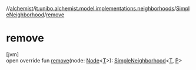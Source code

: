 //[alchemist](../../../index.md)/[it.unibo.alchemist.model.implementations.neighborhoods](../index.md)/[SimpleNeighborhood](index.md)/[remove](remove.md)

# remove

[jvm]\
open override fun [remove](remove.md)(node: [Node](../../it.unibo.alchemist.model.interfaces/-node/index.md)<[T](index.md)>): [SimpleNeighborhood](index.md)<[T](index.md), [P](index.md)>
